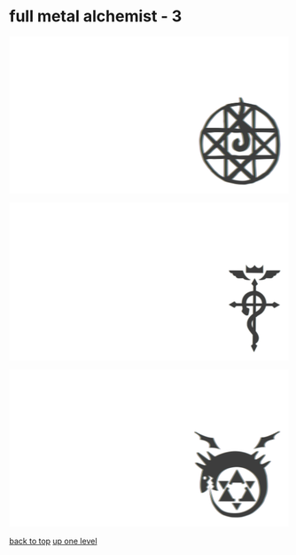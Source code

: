 # full metal alchemist - 3
[![full_metal_alchemist_blood_seal_rosedesignestudio.png](/terminal/chromatic%20aberration/little/full%20metal%20alchemist/full_metal_alchemist_blood_seal_rosedesignestudio.png "full_metal_alchemist_blood_seal_rosedesignestudio.png")](https://raw.githubusercontent.com/buckmanc/wallpapers/main/terminal/chromatic%20aberration/little/full%20metal%20alchemist/full_metal_alchemist_blood_seal_rosedesignestudio.png)

[![full_metal_alchemist_flamel.png](/terminal/chromatic%20aberration/little/full%20metal%20alchemist/full_metal_alchemist_flamel.png "full_metal_alchemist_flamel.png")](https://raw.githubusercontent.com/buckmanc/wallpapers/main/terminal/chromatic%20aberration/little/full%20metal%20alchemist/full_metal_alchemist_flamel.png)

[![full_metal_alchemist_ouroboros.png](/terminal/chromatic%20aberration/little/full%20metal%20alchemist/full_metal_alchemist_ouroboros.png "full_metal_alchemist_ouroboros.png")](https://raw.githubusercontent.com/buckmanc/wallpapers/main/terminal/chromatic%20aberration/little/full%20metal%20alchemist/full_metal_alchemist_ouroboros.png)



[back to top](#)
[up one level](/terminal/chromatic%20aberration/little/README.MD)
